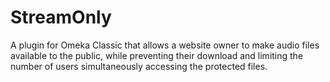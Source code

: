 # StreamOnly
A plugin for Omeka Classic that allows a website
owner to make audio files available to the public,
while preventing their download and limiting
the number of users simultaneously accessing
the protected files.
